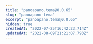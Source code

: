 ```yaml
---
title: "panoapano.tema@0.0.65"
slug: "panoapano-tema"
excerpt: "panoapano.tema@0.0.65"
hidden: true
createdAt: "2022-07-25T16:42:23.714Z"
updatedAt: "2022-08-09T21:21:07.793Z"
---
```

